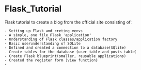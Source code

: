 # Flask_Tutorial
Flask tutorial to create a blog from the official site consisting of:

    - Setting up Flask and creting venvs
    - A simple, one file Flask 'application'
    - Understanding of Flask classes/application factory
    - Basic use/understanding of SQLite
    - Defined and created a connection to a database(SQlite)
    - Create tables for the database (user table and posts table)
    - Create Flask blueprint(smaller, reusable applications)
    - Created the register form (view function)
    - 

